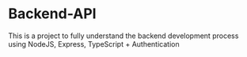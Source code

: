 # Backend-API

This is a project to fully understand the backend development process using NodeJS, Express, TypeScript + Authentication